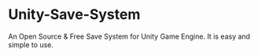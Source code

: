 # Unity-Save-System
An Open Source &amp; Free Save System for Unity Game Engine. It is easy and simple to use.
